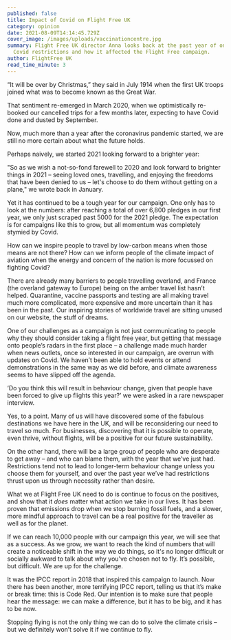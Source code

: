 ```yaml
---
published: false
title: Impact of Covid on Flight Free UK
category: opinion
date: 2021-08-09T14:14:45.729Z
cover_image: /images/uploads/vaccinationcentre.jpg
summary: Flight Free UK director Anna looks back at the past year of ongoing
  Covid restrictions and how it affected the Flight Free campaign.
author: FlightFree UK
read_time_minute: 3
---
```

“It will be over by Christmas,” they said in July 1914 when the first UK troops joined what was to become known as the Great War. 

That sentiment re-emerged in March 2020, when we optimistically re-booked our cancelled trips for a few months later, expecting to have Covid done and dusted by September. 

Now, much more than a year after the coronavirus pandemic started, we are still no more certain about what the future holds. 

Perhaps naively, we started 2021 looking forward to a brighter year:

"So as we wish a not-so-fond farewell to 2020 and look forward to brighter things in 2021 – seeing loved ones, travelling, and enjoying the freedoms that have been denied to us – let's choose to do them without getting on a plane," we wrote back in January.

Yet it has continued to be a tough year for our campaign. One only has to look at the numbers: after reaching a total of over 6,800 pledges in our first year, we only just scraped past 5000 for the 2021 pledge. The expectation is for campaigns like this to grow, but all momentum was completely stymied by Covid. 

How can we inspire people to travel by low-carbon means when those means are not there? How can we inform people of the climate impact of aviation when the energy and concern of the nation is more focussed on fighting Covid? 

There are already many barriers to people travelling overland, and France (the overland gateway to Europe) being on the amber travel list hasn’t helped. Quarantine, vaccine passports and testing are all making travel much more complicated, more expensive and more uncertain than it has been in the past. Our inspiring stories of worldwide travel are sitting unused on our website, the stuff of dreams.

One of our challenges as a campaign is not just communicating to people why they should consider taking a flight free year, but getting that message onto people’s radars in the first place – a challenge made much harder when news outlets, once so interested in our campaign, are overrun with updates on Covid. We haven’t been able to hold events or attend demonstrations in the same way as we did before, and climate awareness seems to have slipped off the agenda.

‘Do you think this will result in behaviour change, given that people have been forced to give up flights this year?’ we were asked in a rare newspaper interview. 

Yes, to a point. Many of us will have discovered some of the fabulous destinations we have here in the UK, and will be reconsidering our need to travel so much. For businesses, discovering that it is possible to operate, even thrive, without flights, will be a positive for our future sustainability.

On the other hand, there will be a large group of people who are desperate to get away – and who can blame them, with the year that we’ve just had. Restrictions tend not to lead to longer-term behaviour change unless you choose them for yourself, and over the past year we’ve had restrictions thrust upon us through necessity rather than desire.

What we at Flight Free UK need to do is continue to focus on the positives, and show that it *does* matter what action we take in our lives. It has been proven that emissions drop when we stop burning fossil fuels, and a slower, more mindful approach to travel can be a real positive for the traveller as well as for the planet. 

If we can reach 10,000 people with our campaign this year, we will see that as a success. As we grow, we want to reach the kind of numbers that will create a noticeable shift in the way we do things, so it's no longer difficult or socially awkward to talk about why you've chosen not to fly. It’s possible, but difficult. We are up for the challenge. 

It was the IPCC report in 2018 that inspired this campaign to launch. Now there has been another, more terrifying IPCC report, telling us that it’s make or break time: this is Code Red. Our intention is to make sure that people hear the message: we can make a difference, but it has to be big, and it has to be now. 

Stopping flying is not the only thing we can do to solve the climate crisis – but we definitely won’t solve it if we continue to fly.